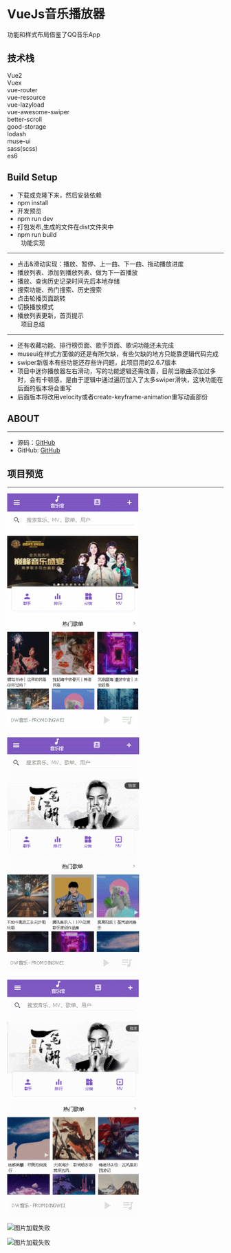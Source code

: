 VueJs音乐播放器
=======
功能和样式布局借鉴了QQ音乐App

技术栈
-------
Vue2<br>
Vuex<br>
vue-router<br>
vue-resource<br>
vue-lazyload<br>
vue-awesome-swiper<br>
better-scroll<br>
good-storage<br>
lodash<br>
muse-ui<br>
sass(scss)<br>
es6<br>

Build Setup
-------
* 下载或克隆下来，然后安装依赖<br>
* npm install<br>
* 开发预览<br>
* npm run dev<br>
* 打包发布,生成的文件在dist文件夹中<br>
* npm run build<br>
 
功能实现
-------
* 点击&滑动实现：播放、暂停、上一曲、下一曲、拖动播放进度<br>
* 播放列表、添加到播放列表、做为下一首播放<br>
* 播放、查询历史记录时间先后本地存储<br>
* 搜索功能、热门搜索、历史搜索<br>
* 点击轮播页面跳转<br>
* 切换播放模式<br>
* 播放列表更新，首页提示<br>
 
项目总结
-------
* 还有收藏功能、排行榜页面、歌手页面、歌词功能还未完成<br>
* museui在样式方面做的还是有所欠缺，有些欠缺的地方只能靠逻辑代码完成<br>
* swiper新版本有些功能还存些许问题，此项目用的2.6.7版本<br>
* 项目中迷你播放器左右滑动，写的功能逻辑还需改善，目前当歌曲添加过多时，会有卡顿感，是由于逻辑中通过遍历加入了太多swiper滑块，这块功能在后面的版本将会重写<br>
* 后面版本将改用velocity或者create-keyframe-animation重写动画部份<br>

## ABOUT
-------
* 源码：[GitHub](https://github.com/dyweejackee/vue-qq-music/edit/master "vue-qq-music")  
* GitHub: [GitHub](https://github.com/dyweejackee)

## 项目预览
-------
![图片加载失败](https://github.com/dyweejackee/vue-qq-music/raw/master/Screenshots/GIF.gif)

![图片加载失败](https://github.com/dyweejackee/vue-qq-music/raw/master/Screenshots/GIF2.gif)

![图片加载失败](https://github.com/dyweejackee/vue-qq-music/raw/master/Screenshots/GIF3.gif)

![图片加载失败](https://github.com/dyweejackee/vue-qq-music/raw/master/Screenshots/GIF4.gif)

![图片加载失败](https://github.com/dyweejackee/vue-qq-music/raw/master/Screenshots/GIF5.gif)
